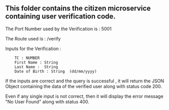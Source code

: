## This folder contains the citizen microservice containing user verification code.
The Port Number used by the Verification is : 5001

The Route used is : /verify

Inputs for the Verification : 

        TC : NUMBER
        First Name : String
        Last Name :  String
        Date of Birth : String  (dd/mm/yyyy)
    
If the inputs are correct and the query is successful , it will return the JSON Object containing the data of the verified user along with status code 200.

Even if any single input is not correct, then it will display the error message  "No User Found" along with status 400.